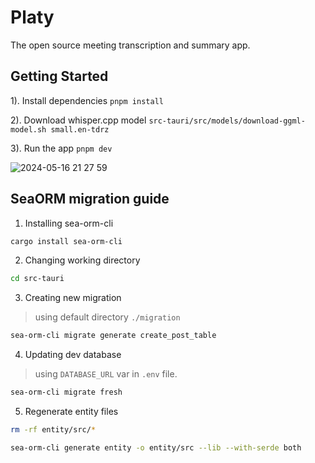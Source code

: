 # Platy

The open source meeting transcription and summary app.

## Getting Started

1). Install dependencies
`pnpm install`

2). Download whisper.cpp model
`src-tauri/src/models/download-ggml-model.sh small.en-tdrz`

3). Run the app
`pnpm dev`

![2024-05-16 21 27 59](https://github.com/djgould/platy/assets/6018174/05e9d14e-cf0e-48f1-ad7e-0e257db526ed)

## SeaORM migration guide

1. Installing sea-orm-cli

```bash
cargo install sea-orm-cli
```

2. Changing working directory

```bash
cd src-tauri
```

3. Creating new migration

> using default directory `./migration`

```bash
sea-orm-cli migrate generate create_post_table
```

4. Updating dev database

> using `DATABASE_URL` var in `.env` file.

```bash
sea-orm-cli migrate fresh
```

5. Regenerate entity files

```bash
rm -rf entity/src/*

sea-orm-cli generate entity -o entity/src --lib --with-serde both
```
